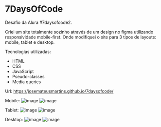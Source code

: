 # 7DaysOfCode
Desafio da Alura #7daysofcode2.

Criei um site totalmente sozinho através de um design no figma utilizando responsividade mobile-first. Onde modifiquei o site para 3 tipos de layouts: mobile, tablet e desktop.

Tecnologias utilizadas:
- HTML
- CSS
- JavaScript
- Pseudo-classes
- Media queries

Url: https://josemateusmartins.github.io/7daysofcode/

Mobile: 
![image](https://github.com/user-attachments/assets/d9fca24f-2431-4630-b709-326fbb5fc6d9) ![image](https://github.com/user-attachments/assets/678aab7e-731b-4071-b5ab-45419bd60a30)


Tablet: 
![image](https://github.com/user-attachments/assets/a5fad72e-06a9-4d8c-a0c3-3cc39d5156a2) ![image](https://github.com/user-attachments/assets/c38a24de-7f95-405c-8b43-e928c60fa688)


Desktop: 
![image](https://github.com/user-attachments/assets/55f58ea3-db2a-43b5-8b6e-cafe143144ff) ![image](https://github.com/user-attachments/assets/e3fc75e4-19bf-4895-a038-64693d9515bd)
